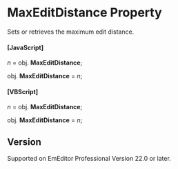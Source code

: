# MaxEditDistance Property

Sets or retrieves the maximum edit distance.

#### \[JavaScript\]

_n_ = obj. **MaxEditDistance**;

obj. **MaxEditDistance** = _n_;

#### \[VBScript\]

_n_ = obj. **MaxEditDistance**;

obj. **MaxEditDistance** = _n_;

## Version

Supported on EmEditor Professional Version 22.0 or later.